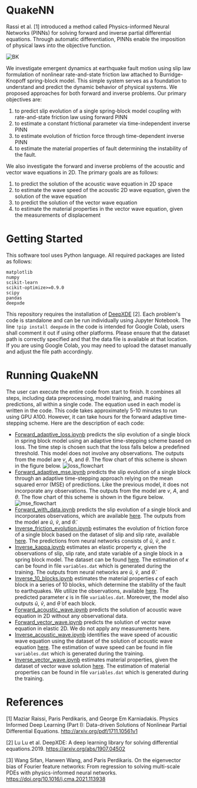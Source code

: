 # QuakeNN
Rassi et al. [1] introduced a method called Physics-informed Neural Networks (PINNs) for solving forward and inverse partial differential equations. Through automatic differentiation, PINNs enable the imposition of physical laws into the objective function.

![BK](https://github.com/napatt2/PINN-SBM/assets/106395611/79fa0712-9a47-44e4-a56b-39e2e2b38ea8)

We investigate emergent dynamics at earthquake fault motion using slip law formulation of nonlinear rate-and-state friction law attached to Burridge-Knopoff spring-block model. This simple system serves as a foundation to understand and predict the dynamic behavior of physical systems. We proposed approaches for both forward and inverse problems. Our primary objectives are:

1. to predict slip evolution of a single spring-block model coupling with rate-and-state friction law using forward PINN 
2. to estimate a constant frictional parameter via time-independent inverse PINN 
3. to estimate evolution of friction force through time-dependent inverse PINN 
4. to estimate the material properties of fault determining the instability of the fault.

We also investigate the forward and inverse problems of the acoustic and vector wave equations in 2D. The primary goals are as follows:
1. to predict the solution of the acoustic wave equation in 2D space
2. to estimate the wave speed of the acoustic 2D wave equation, given the solution of the wave equation
3. to predict the solution of the vector wave equation
4. to estimate the material properties in the vector wave equation, given the measurements of displacement

# Getting Started
This software tool uses Python language. All required packages are listed as follows:
```
matplotlib
numpy
scikit-learn
scikit-optimize>=0.9.0
scipy
pandas
deepxde
```
This repository requires the installation of [DeepXDE](https://deepxde.readthedocs.io/en/latest/) [2]. Each problem's code is standalone and can be run individually using Jupyter Notebook. The line ```!pip install deepxde``` in the code is intended for Google Colab, users shall comment it out if using other platforms. Please ensure that the dataset path is correctly specified and that the data file is available at that location. If you are using Google Colab, you may need to upload the dataset manually and adjust the file path accordingly.

# Running QuakeNN
The user can execute the entire code from start to finish. It combines all steps, including data preprocessing, model training, and making predictions, all within a single code. The equation used in each model is written in the code. This code takes approximately 5-10 minutes to run using GPU A100. However, it can take hours for the forward adaptive time-stepping scheme. Here are the description of each code:
- [Forward_adaptive_loss.ipynb](https://github.com/napatt2/PINN-SBM/blob/af88cf450e15d185849296593c39f3a9152d321a/PINN_SBM/Forward_adaptive_loss.ipynb) predicts the slip evolution of a single block in spring block model using an adaptive time-stepping scheme based on loss. The time step is chosen such that the loss falls below a predefined threshold. This model does not involve any observations. The outputs from the model are $v$, $A$, and $\theta$. The flow chart of this scheme is shown in the figure below.
  ![loss_flowchart](https://github.com/napatt2/PINN-SBM/assets/106395611/79ca5baa-aebc-4bba-bbc1-e973bf0da49c)
- [Forward_adaptive_mse.ipynb](https://github.com/napatt2/PINN-SBM/blob/af88cf450e15d185849296593c39f3a9152d321a/PINN_SBM/Forward_adaptive_mse.ipynb) predicts the slip evolution of a single block through an adaptive time-stepping approach relying on the mean squared error (MSE) of predictions. Like the previous model, it does not incorporate any observations. The outputs from the model are $v$, $A$, and $\theta$. The flow chart of this scheme is shown in the figure below.
  ![mse_flowchart](https://github.com/napatt2/PINN-SBM/assets/106395611/ab0b8ec4-6fd4-45db-b242-0a67abb53e0f)
- [Forward_with_data.ipynb](https://github.com/napatt2/PINN-SBM/blob/af88cf450e15d185849296593c39f3a9152d321a/PINN_SBM/Forward_with_data.ipynb) predicts the slip evolution of a single block and incorporates observations, which are available [here](https://github.com/napatt2/PINN-SBM/blob/af88cf450e15d185849296593c39f3a9152d321a/Dataset/sbm1.csv). The outputs from the model are $\tilde{u}$, $\tilde{v}$, and $\tilde{\theta}$.
- [Inverse_friction_evolution.ipynb](https://github.com/napatt2/PINN-SBM/blob/af88cf450e15d185849296593c39f3a9152d321a/PINN_SBM/Inverse_friction_evolution.ipynb)  estimates the evolution of friction force of a single block based on the dataset of slip and slip rate, available [here](https://github.com/napatt2/PINN-SBM/blob/af88cf450e15d185849296593c39f3a9152d321a/Dataset/sbm_inv.csv). The predictions from neural networks consists of $\tilde{u}$, $\tilde{v}$, and $\tau$.
- [Inverse_kappa.ipynb](https://github.com/napatt2/PINN-SBM/blob/af88cf450e15d185849296593c39f3a9152d321a/PINN_SBM/Inverse_kappa.ipynb) estimates an elastic property $\kappa$, given the observations of slip, slip rate, and state variable of a single block in a spring block model. The dataset can be found [here](https://github.com/napatt2/PINN-SBM/blob/af88cf450e15d185849296593c39f3a9152d321a/Dataset/sbm1.csv). The estimation of $\kappa$ can be found in file ```variables.dat``` which is generated during the training. The outputs from neural networks are $\tilde{u}$, $\tilde{v}$, and $\tilde{\theta}$.
- [Inverse_10_blocks.ipynb](https://github.com/napatt2/PINN-SBM/blob/af88cf450e15d185849296593c39f3a9152d321a/PINN_SBM/Inverse_10_blocks.ipynb) estimates the material properties $\epsilon$ of each block in a series of 10 blocks, which determine the stability of the fault to earthquakes. We utilize the observations, available [here](https://github.com/napatt2/PINN-SBM/blob/af88cf450e15d185849296593c39f3a9152d321a/Dataset/sbm10.csv). The predicted parameter $\epsilon$ is in file ```variables.dat```. Moreover, the model also outputs $\tilde{u}$, $\tilde{v}$, and $\tilde{\theta}$ of each block.
- [Forward_acoustic_wave.ipynb](https://github.com/napatt2/PINN-SBM/blob/main/Wave%20Equation/Forward_acoustic_wave.ipynb) predicts the solution of acoustic wave equation in 2D without any observational data.
- [Forward_vector_wave.ipynb](https://github.com/napatt2/PINN-SBM/blob/main/Wave%20Equation/Forward_vector_wave.ipynb) predicts the solution of vector wave equation in elastic 2D. We do not apply any measurements here.
- [Inverse_acoustic_wave.ipynb](https://github.com/napatt2/PINN-SBM/blob/main/Wave%20Equation/Inverse_acoustic_wave.ipynb) identifies the wave speed of acoustic wave equation using the dataset of the solution of acoustic wave equation [here](https://github.com/napatt2/PINN-SBM/blob/main/Dataset/acoustic_c3.mat). The estimation of wave speed can be found in file ```variables.dat``` which is generated during the training.
- [Inverse_vector_wave.ipynb](https://github.com/napatt2/PINN-SBM/blob/main/Wave%20Equation/Inverse_vector_wave.ipynb) estimates material properties, given the dataset of vector wave solution [here](https://github.com/napatt2/PINN-SBM/blob/main/Wave%20Equation/Inverse_vector_wave.ipynb). The estimation of material properties can be found in file ```variables.dat``` which is generated during the training.
# References
[1] Maziar Raissi, Paris Perdikaris, and George Em Karniadakis. Physics Informed Deep Learning (Part I): Data-driven Solutions of Nonlinear Partial Differential Equations. http://arxiv.org/pdf/1711.10561v1

[2] Lu Lu et al. DeepXDE: A deep learning library for solving differential equations.2019. https://arxiv.org/abs/1907.04502

[3] Wang Sifan, Hanwen Wang, and Paris Perdikaris. On the eigenvector bias of Fourier feature networks: From regression to solving multi-scale PDEs with physics-informed neural networks. https://doi.org/10.1016/j.cma.2021.113938
